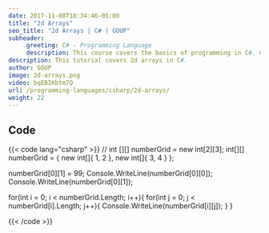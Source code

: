 ```yaml
---
date: 2017-11-08T18:34:46-05:00
title: "2d Arrays"
seo_title: "2d Arrays | C# | GOUP"
subheader:
     greeting: C# - Programming Language
     description: This course covers the basics of programming in C#. Work your way through the videos/articles and I'll teach you everything you need to know to start your programming journey!
description: This tutorial covers 2d arrays in C#.
author: GOUP
image: 2d-arrays.png
video: bqEBIKbtm7Q
url: /programming-languages/csharp/2d-arrays/
weight: 22
---
```

## Code

{{< code lang="csharp" >}}
// int [][] numberGrid = new int[2][3];
int[][] numberGrid = { new int[]{ 1, 2 }, new int[]{ 3, 4 } };

numberGrid[0][1] = 99;
Console.WriteLine(numberGrid[0][0]);
Console.WriteLine(numberGrid[0][1]);

for(int i = 0; i < numberGrid.Length; i++){
     for(int j = 0; j < numberGrid[i].Length; j++){
          Console.WriteLine(numberGrid[i][j]);
     }
}

{{< /code >}}